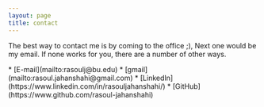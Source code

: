```yaml
---
layout: page
title: contact
---
```


<p class="message">
 The best way to contact me is by coming to the office ;), Next one would be my email. If none works for you, there are a number of other ways.</p>
* [E-mail](mailto:rasoulj@bu.edu)
* [gmail] (mailto:rasoul.jahanshahi@gmail.com)
* [LinkedIn](https://www.linkedin.com/in/rasouljahanshahi/)
* [GitHub] (https://www.github.com/rasoul-jahanshahi)

